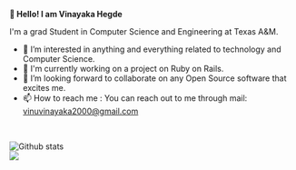  **👋 Hello!
 I am Vinayaka Hegde**


I'm a grad Student in Computer Science and Engineering at Texas A&M. 

- 👀 I’m interested in anything and everything related to technology and Computer Science. 
- 🌱 I'm currently working on a project on Ruby on Rails.
- 💞️ I’m looking forward to collaborate on any Open Source software that excites me. 
- 📫 How to reach me :  You can reach out to me through mail: vinuvinayaka2000@gmail.com 
<br />

![Github stats](https://github-readme-stats.vercel.app/api?username=Vinayaka2k)
<br />
![](https://komarev.com/ghpvc/?username=Vinayaka2k)

<!---

Vinayaka2k/Vinayaka2k is a ✨ special ✨ repository because its `README.md` (this file) appears on your GitHub profile.
You can click the Preview link to take a look at your changes.
--->
